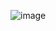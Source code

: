![image](https://github.com/dawit-melka/2023-project-phase-mobile-tasks/assets/105089130/826d0250-9fd8-4985-b906-d0a8e6e488c0)
